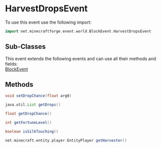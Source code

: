 # HarvestDropsEvent

To use this event use the following import:
```groovy
import net.minecraftforge.event.world.BlockEvent.HarvestDropsEvent
```

## Sub-Classes
This event extends the following events and can use all their methods and fields: <br>
[BlockEvent](block_event.md)

## Methods
```groovy
void setDropChance(float arg0)
```

```groovy
java.util.List getDrops()
```

```groovy
float getDropChance()
```

```groovy
int getFortuneLevel()
```

```groovy
boolean isSilkTouching()
```

```groovy
net.minecraft.entity.player.EntityPlayer getHarvester()
```
